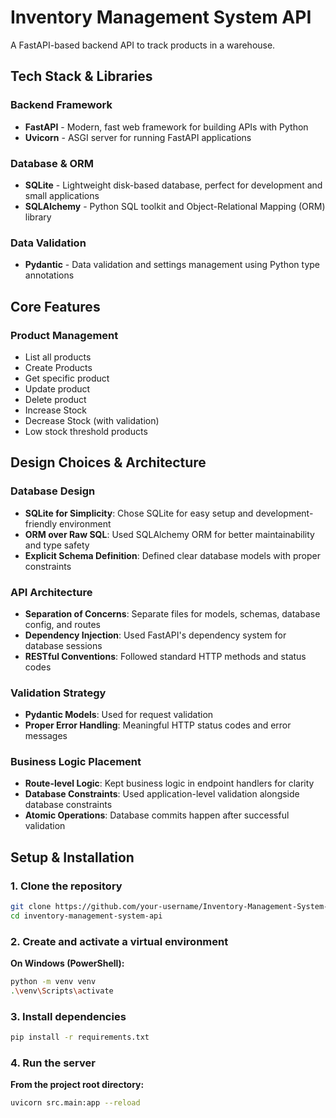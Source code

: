 # Inventory Management System API

A FastAPI-based backend API to track products in a warehouse.

## Tech Stack & Libraries

### Backend Framework

- **FastAPI** - Modern, fast web framework for building APIs with Python
- **Uvicorn** - ASGI server for running FastAPI applications

### Database & ORM

- **SQLite** - Lightweight disk-based database, perfect for development and small applications
- **SQLAlchemy** - Python SQL toolkit and Object-Relational Mapping (ORM) library

### Data Validation

- **Pydantic** - Data validation and settings management using Python type annotations

## Core Features

### Product Management

- List all products
- Create Products
- Get specific product
- Update product
- Delete product
- Increase Stock
- Decrease Stock (with validation)
- Low stock threshold products

## Design Choices & Architecture

### Database Design

- **SQLite for Simplicity**: Chose SQLite for easy setup and development-friendly environment
- **ORM over Raw SQL**: Used SQLAlchemy ORM for better maintainability and type safety
- **Explicit Schema Definition**: Defined clear database models with proper constraints

### API Architecture

- **Separation of Concerns**: Separate files for models, schemas, database config, and routes
- **Dependency Injection**: Used FastAPI's dependency system for database sessions
- **RESTful Conventions**: Followed standard HTTP methods and status codes

### Validation Strategy

- **Pydantic Models**: Used for request validation
- **Proper Error Handling**: Meaningful HTTP status codes and error messages

### Business Logic Placement

- **Route-level Logic**: Kept business logic in endpoint handlers for clarity
- **Database Constraints**: Used application-level validation alongside database constraints
- **Atomic Operations**: Database commits happen after successful validation

## Setup & Installation

### 1. Clone the repository

```sh
git clone https://github.com/your-username/Inventory-Management-System-API.git
cd inventory-management-system-api
```

### 2. Create and activate a virtual environment

**On Windows (PowerShell):**

```sh
python -m venv venv
.\venv\Scripts\activate
```

### 3. Install dependencies

```sh
pip install -r requirements.txt
```

### 4. Run the server

**From the project root directory:**

```sh
uvicorn src.main:app --reload
```
